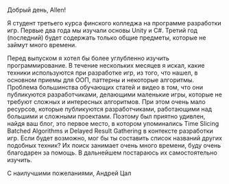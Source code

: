 Добрый день, Allen!

Я студент третьего курса финского колледжа на программе разработки игр. Первые два года мы изучали основы Unity и C#. Третий год (последний) будет содержать только общие предметы, которые не займут много времени. 

Перед выпуском я хотел бы более углубленно изучить программирование. В течение нескольких месяцев я искал, какие техники используются при разработке игр, из того, что нашел, в основном приемы для ООП, паттерны и некоторые алгоритмы. Проблема большинства обучающих статей и видео в том, что они публикуются разработчиками, делающими маленькие игры, которые не требуют сложных и интересных алгоритмов. 
При этом очень мало ресурсов, которые публикуются разработчиками, работающими над большими и сложными проектами. Поэтому был приятно удивлен, найдя ваш блог, это первое место, в котором упоминались Time Slicing Batched Algorithms и Delayed Result Gathering в контексте разработки игр. Если будет возможно,  мог бы ты составить список названий других подобных техник? Их поиск занимает очень много времени, буду очень благодарен за помощь. В дальнейшем постараюсь их самостоятельно изучить. 

С наилучшими пожеланиями, Андрей Цал